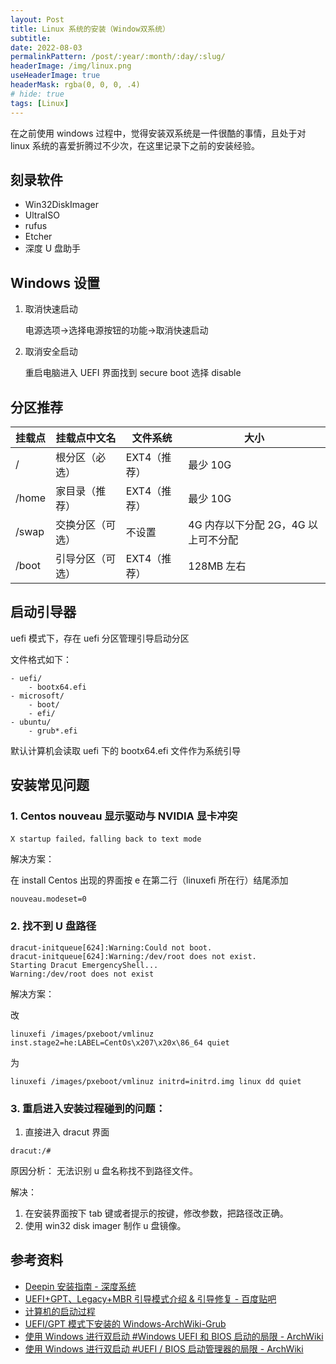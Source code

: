 ```yaml
---
layout: Post
title: Linux 系统的安装（Window双系统）
subtitle:
date: 2022-08-03
permalinkPattern: /post/:year/:month/:day/:slug/
headerImage: /img/linux.png
useHeaderImage: true
headerMask: rgba(0, 0, 0, .4)
# hide: true
tags: [Linux]
---
```


在之前使用 windows 过程中，觉得安装双系统是一件很酷的事情，且处于对 linux 系统的喜爱折腾过不少次，在这里记录下之前的安装经验。

<!-- more -->

## 刻录软件

- Win32DiskImager
- UltraISO
- rufus
- Etcher
- 深度 U 盘助手

## Windows 设置

1. 取消快速启动

   电源选项->选择电源按钮的功能->取消快速启动

2. 取消安全启动

   重启电脑进入 UEFI 界面找到 secure boot 选择 disable

## 分区推荐

| 挂载点 | 挂载点中文名     | 文件系统     | 大小                                |
| ------ | ---------------- | ------------ | ----------------------------------- |
| /      | 根分区（必选）   | EXT4（推荐） | 最少 10G                            |
| /home  | 家目录（推荐）   | EXT4（推荐） | 最少 10G                            |
| /swap  | 交换分区（可选） | 不设置       | 4G 内存以下分配 2G，4G 以上可不分配 |
| /boot  | 引导分区（可选） | EXT4（推荐） | 128MB 左右                          |

## 启动引导器

uefi 模式下，存在 uefi 分区管理引导启动分区

文件格式如下：

```shell
- uefi/
    - bootx64.efi
- microsoft/
    - boot/
    - efi/
- ubuntu/
    - grub*.efi
```

默认计算机会读取 uefi 下的 bootx64.efi 文件作为系统引导

## 安装常见问题

### 1. Centos nouveau 显示驱动与 NVIDIA 显卡冲突

```shell
X startup failed，falling back to text mode
```

解决方案：

在 install Centos 出现的界面按 e 在第二行（linuxefi 所在行）结尾添加

```shell
nouveau.modeset=0
```

### 2. 找不到 U 盘路径

```shell
dracut-initqueue[624]:Warning:Could not boot.
dracut-initqueue[624]:Warning:/dev/root does not exist.
Starting Dracut EmergencyShell...
Warning:/dev/root does not exist
```

解决方案：

改

```shell
linuxefi /images/pxeboot/vmlinuz inst.stage2=he:LABEL=CentOs\x207\x20x\86_64 quiet
```

为

```shell
linuxefi /images/pxeboot/vmlinuz initrd=initrd.img linux dd quiet
```

### 3. 重启进入安装过程碰到的问题：

1.  直接进入 dracut 界面

```shell
dracut:/#
```

原因分析：
无法识别 u 盘名称找不到路径文件。

解决：

1. 在安装界面按下 tab 键或者提示的按键，修改参数，把路径改正确。
2. 使用 win32 disk imager 制作 u 盘镜像。

## 参考资料

<!-- - [安装 Ubuntu Linux 分区的推荐方案和方法 - 博客园](https://www.cnblogs.com/sinferwu/p/7953853.html) not reachable -->

- [Deepin 安装指南 - 深度系统](https://www.deepin.org/installation/)
- [UEFI+GPT、Legacy+MBR 引导模式介绍 & 引导修复 - 百度贴吧](http://tieba.baidu.com/p/5003454493?pid=104792401528&cid=0#104792401528)
- [计算机的启动过程](https://github.com/songziming/blog/blob/master/posts/2015-05-21-computer-starting-sequence.md)
- [UEFI/GPT 模式下安装的 Windows-ArchWiki-Grub](<https://wiki.archlinux.org/index.php/GRUB_(%E7%AE%80%E4%BD%93%E4%B8%AD%E6%96%87)#UEFI/GPT_%E6%A8%A1%E5%BC%8F%E4%B8%8B%E5%AE%89%E8%A3%85%E7%9A%84_Windows>)
- [使用 Windows 进行双启动 #Windows UEFI 和 BIOS 启动的局限 - ArchWiki](https://wiki.archlinux.org/index.php/Dual_boot_with_Windows#Windows_UEFI_vs_BIOS_limitations)
- [使用 Windows 进行双启动 #UEFI / BIOS 启动管理器的局限 - ArchWiki](https://wiki.archlinux.org/index.php/Dual_boot_with_Windows#Bootloader_UEFI_vs_BIOS_limitations)
